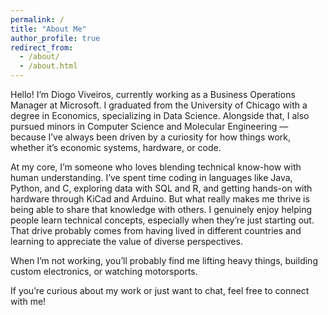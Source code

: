 ```yaml
---
permalink: /
title: "About Me"
author_profile: true
redirect_from: 
  - /about/
  - /about.html
---
```


Hello! I’m Diogo Viveiros, currently working as a Business Operations Manager at Microsoft. I graduated from the University of Chicago with a degree in Economics, specializing in Data Science. Alongside that, I also pursued minors in Computer Science and Molecular Engineering — because I’ve always been driven by a curiosity for how things work, whether it’s economic systems, hardware, or code.

At my core, I’m someone who loves blending technical know-how with human understanding. I’ve spent time coding in languages like Java, Python, and C, exploring data with SQL and R, and getting hands-on with hardware through KiCad and Arduino. But what really makes me thrive is being able to share that knowledge with others. I genuinely enjoy helping people learn technical concepts, especially when they’re just starting out. That drive probably comes from having lived in different countries and learning to appreciate the value of diverse perspectives.

When I’m not working, you’ll probably find me lifting heavy things, building custom electronics, or watching motorsports.

If you’re curious about my work or just want to chat, feel free to connect with me!
